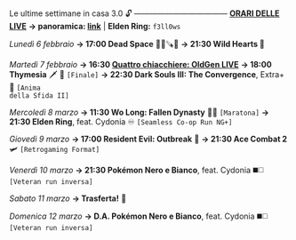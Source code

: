 Le ultime settimane in casa 3.0 🔓
————————————
<b><u>ORARI DELLE LIVE</u></b>
<b>→ panoramica: <a href="https://trello.com/b/iKwdSGf3/sabaku">link</a></b> | <b>Elden Ring:</b> <code>f3ll0ws</code>

<i>Lunedì 6 febbraio</i>
<b>→ 17:00 Dead Space</b> 🧑‍🚀🪚👾
<b>→ 21:30 Wild Hearts 🐾</b>

<i>Martedì 7 febbraio</i>
<b>→ 16:30 <a href="https://www.twitch.tv/oldgenproject">Quattro chiacchiere: OldGen LIVE</a></b>
<b>→ 18:00 Thymesia</b> 🗡 🧪 <code>[Finale]</code>
<b>→ 22:30 Dark Souls III: The Convergence</b>, Extra+ 🔮 <code>[Anima della Sfida II]</code>

<i>Mercoledì 8 marzo</i>
<b>→ 11:30 Wo Long: Fallen Dynasty</b> 👲🥠 <code>[Maratona]</code>
<b>→ 21:30 Elden Ring</b>, feat. Cydonia  ♾ <code>[Seamless Co-op Run NG+]</code>

<i>Giovedì 9 marzo</i>
<b>→ 17:00 Resident Evil: Outbreak</b> 🧿
<b>→ 21:30 Ace Combat 2</b> 🛩 <code>[Retrogaming Format] </code>

<i>Venerdì 10 marzo</i>
<b>→ 21:30 Pokémon Nero e Bianco</b>, feat. Cydonia ◼️◻️ <code>[Veteran run inversa]</code>

<i>Sabato 11 marzo</i>
<b>→ Trasferta!</b> 🧳

<i>Domenica 12 marzo</i>
<b>→ D.A. Pokémon Nero e Bianco</b>, feat. Cydonia ◼️◻️ <code>[Veteran run inversa]</code>
